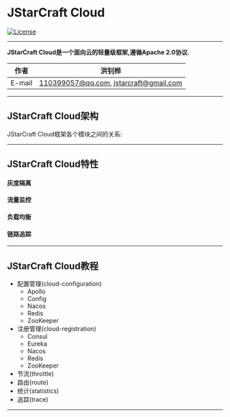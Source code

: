 JStarCraft Cloud
==========

[![License](https://img.shields.io/badge/license-Apache%202-4EB1BA.svg)](https://www.apache.org/licenses/LICENSE-2.0.html)

****

**JStarCraft Cloud是一个面向云的轻量级框架,遵循Apache 2.0协议.**

|作者|洪钊桦|
|---|---
|E-mail|110399057@qq.com, jstarcraft@gmail.com

****

## JStarCraft Cloud架构

JStarCraft Cloud框架各个模块之间的关系:

****

## JStarCraft Cloud特性

#### 灰度隔离

#### 流量监控

#### 负载均衡

#### 链路追踪

****

## JStarCraft Cloud教程

* 配置管理(cloud-configuration)
    * Apollo
    * Config
    * Nacos
    * Redis
    * ZooKeeper
* 注册管理(cloud-registration)
    * Consul
    * Eureka
    * Nacos
    * Redis
    * ZooKeeper
* 节流(throttle)
* 路由(route)
* 统计(statistics)
* 追踪(trace)

****
